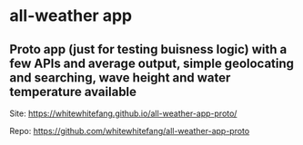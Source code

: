 # all-weather app
## Proto app (just for testing buisness logic) with a few APIs and average output, simple geolocating and searching, wave height and water temperature available

Site:
https://whitewhitefang.github.io/all-weather-app-proto/

Repo: 
https://github.com/whitewhitefang/all-weather-app-proto
